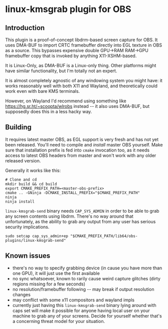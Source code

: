 # linux-kmsgrab plugin for OBS

## Introduction

This plugin is a proof-of-concept libdrm-based screen capture for OBS. It uses DMA-BUF to import CRTC framebuffer directly into EGL texture in OBS as a source. This bypasses expensive double GPU->RAM RAM->GPU framebuffer copy that is invoked by anything X11-XSHM-based.

It is Linux-Only, as DMA-BUF is a Linux-only thing. Other platforms might have similar functionality, but I'm totally not an expert.

It is almost completely agnostic of any windowing system you might have: it works reasonably well with both X11 and Wayland, and theoretically could work even with bare KMS terminals.

However, on Wayland I'd recommend using something like https://hg.sr.ht/~scoopta/wlrobs instead -- it also uses DMA-BUF, but supposedly does this in a less hacky way.

## Building

It requires latest master OBS, as EGL support is very fresh and has not yet been released. You'll need to compile and *install* master OBS yourself. Make sure that installation prefix is fed into `cmake` invocation too, as it needs access to latest OBS headers from master and won't work with any older released version.

Generally it works like this:
```
# Clone and cd
mkdir build && cd build
export CMAKE_PREFIX_PATH=<master-obs-prefix>
cmake .. -GNinja -DCMAKE_INSTALL_PREFIX="$CMAKE_PREFIX_PATH"
ninja
ninja install
```

`linux-kmsgrab-send` binary needs `CAP_SYS_ADMIN` in order to be able to grab any screen contents using libdrm. There's no way around that unfortunately, as the ability to grab any output from any user has serious security implications.
```
sudo setcap cap_sys_admin+ep "$CMAKE_PREFIX_PATH/lib64/obs-plugins/linux-kmsgrab-send"
```

## Known issues
- there's no way to specify grabbing device (in cause you have more than one GPU), it will just use the first available
- no sync whatsoever, known to rarily cause weird capture glitches (dirty regions missing for a few seconds)
- no resolution/framebuffer following -- may break if output resolution changes
- may conflict with some x11 compositors and wayland impls
- currently just having this `linux-kmsgrab-send` binary lying around with caps set will make it possible for anyone having local user on your machine to grab any of your screens. Decide for yourself whether that's a concerning threat model for your situation.
